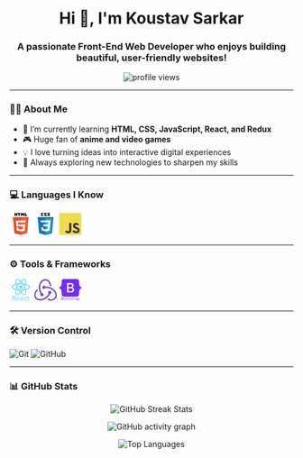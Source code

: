 <h1 align="center">Hi 👋, I'm Koustav Sarkar</h1>
<h3 align="center">A passionate Front-End Web Developer who enjoys building beautiful, user-friendly websites!</h3>

<p align="center">
  <img src="https://komarev.com/ghpvc/?username=koustavcodes&label=Profile%20views&color=0e75b6&style=flat" alt="profile views" />
</p>

---

### 👩‍💻 About Me

- 🌱 I’m currently learning **HTML, CSS, JavaScript, React, and Redux**  
- 🎮 Huge fan of **anime and video games**  
- 💡 I love turning ideas into interactive digital experiences  
- 🚀 Always exploring new technologies to sharpen my skills  

---

### 💻 Languages I Know

<p align="left">
  <img src="https://raw.githubusercontent.com/devicons/devicon/master/icons/html5/html5-original-wordmark.svg" alt="HTML5" width="40" height="40"/>
  <img src="https://raw.githubusercontent.com/devicons/devicon/master/icons/css3/css3-original-wordmark.svg" alt="CSS3" width="40" height="40"/>
  <img src="https://raw.githubusercontent.com/devicons/devicon/master/icons/javascript/javascript-original.svg" alt="JavaScript" width="40" height="40"/>
</p>

---

### ⚙️ Tools & Frameworks

<p align="left">
  <img src="https://raw.githubusercontent.com/devicons/devicon/master/icons/react/react-original-wordmark.svg" alt="React" width="40" height="40"/>
  <img src="https://raw.githubusercontent.com/devicons/devicon/master/icons/redux/redux-original.svg" alt="Redux" width="40" height="40"/>
  <img src="https://raw.githubusercontent.com/devicons/devicon/master/icons/bootstrap/bootstrap-plain-wordmark.svg" alt="Bootstrap" width="40" height="40"/>
</p>

---

### 🛠️ Version Control

<p align="left">
  <img src="https://www.vectorlogo.zone/logos/git-scm/git-scm-icon.svg" alt="Git" width="40" height="40"/>
  <img src="https://cdn.jsdelivr.net/gh/devicons/devicon/icons/github/github-original.svg" alt="GitHub" width="40" height="40"/>
</p>

---

### 📊 GitHub Stats

<p align="center">
  <img src="https://github-readme-streak-stats.herokuapp.com?user=koustavcodes&theme=tokyonight&hide_border=true" alt="GitHub Streak Stats"/>
</p>

<p align="center">
  <img src="https://github-readme-activity-graph.vercel.app/graph?username=koustavcodes&theme=react-dark&bg_color=1A1B27&hide_border=true" alt="GitHub activity graph" />
</p>

<p align="center">
  <img src="https://github-readme-stats.vercel.app/api/top-langs/?username=koustavcodes&layout=compact&theme=tokyonight&hide_border=true" alt="Top Languages"/>
</p>
